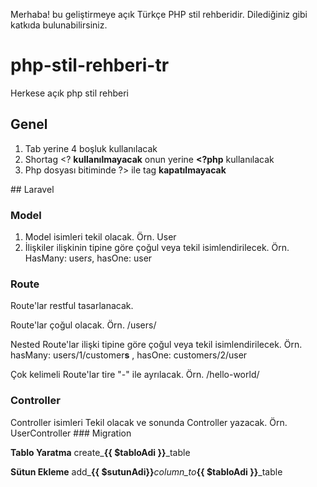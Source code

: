Merhaba! bu geliştirmeye açık Türkçe PHP stil rehberidir. Dilediğiniz gibi katkıda bulunabilirsiniz.

# php-stil-rehberi-tr
Herkese açık php stil rehberi

## Genel
1. Tab yerine 4 boşluk kullanılacak
2. Shortag <? **kullanılmayacak** onun yerine **<?php** kullanılacak
3. Php dosyası bitiminde ?> ile tag **kapatılmayacak**

## Laravel

### Model
1. Model isimleri tekil olacak. Örn. User
2. İlişkiler ilişkinin tipine göre çoğul veya tekil isimlendirilecek. Örn. HasMany: user*s*, hasOne: user

### Route

Route'lar restful tasarlanacak.

Route'lar çoğul olacak. Örn. /users/

Nested Route'lar ilişki tipine göre çoğul veya tekil isimlendirilecek. Örn. hasMany: users/1/customer**s** , hasOne: customers/2/user

Çok kelimeli Route'lar tire "-" ile ayrılacak. Örn. /hello-world/

### Controller

Controller isimleri Tekil olacak ve sonunda Controller yazacak. Örn. UserController
### Migration

**Tablo Yaratma** create_**{{ $tabloAdi }}**_table

**Sütun Ekleme** add_**{{ $sutunAdi}}**_column_to_**{{ $tabloAdi }}**_table
